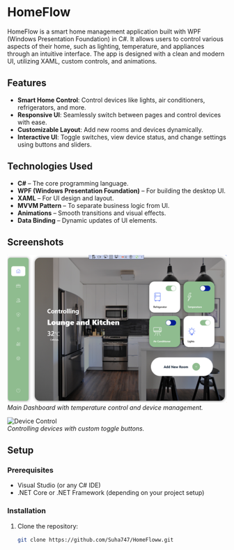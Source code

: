 # HomeFlow

HomeFlow is a smart home management application built with WPF (Windows Presentation Foundation) in C#. It allows users to control various aspects of their home, such as lighting, temperature, and appliances through an intuitive interface. The app is designed with a clean and modern UI, utilizing XAML, custom controls, and animations.

## Features

- **Smart Home Control**: Control devices like lights, air conditioners, refrigerators, and more.
- **Responsive UI**: Seamlessly switch between pages and control devices with ease.
- **Customizable Layout**: Add new rooms and devices dynamically.
- **Interactive UI**: Toggle switches, view device status, and change settings using buttons and sliders.

## Technologies Used

- **C#** – The core programming language.
- **WPF (Windows Presentation Foundation)** – For building the desktop UI.
- **XAML** – For UI design and layout.
- **MVVM Pattern** – To separate business logic from UI.
- **Animations** – Smooth transitions and visual effects.
- **Data Binding** – Dynamic updates of UI elements.

## Screenshots

![HomeFlow Main Screen](https://github.com/Suha747/HomeFloww/blob/main/features.PNG) 
*Main Dashboard with temperature control and device management.*

![Device Control](./screenshots/device-control.png)  
*Controlling devices with custom toggle buttons.*

## Setup

### Prerequisites

- Visual Studio (or any C# IDE)
- .NET Core or .NET Framework (depending on your project setup)

### Installation

1. Clone the repository:

   ```bash
   git clone https://github.com/Suha747/HomeFloww.git


